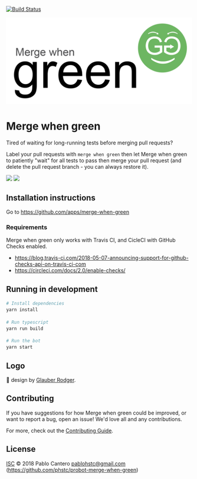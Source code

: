 [![Build Status](https://travis-ci.com/phstc/probot-merge-when-green.svg?branch=master)](https://travis-ci.com/phstc/probot-merge-when-green)

![Merge when green logo](merge-when-green.png)

# Merge when green

Tired of waiting for long-running tests before merging pull requests?

Label your pull requests with `merge when green` then let Merge when green to patiently "wait" for all tests to pass then merge your pull request (and delete the pull request branch - you can always restore it).

![](https://raw.githubusercontent.com/phstc/probot-merge-when-green/master/merge-when-green-1.png)
![](https://raw.githubusercontent.com/phstc/probot-merge-when-green/master/merge-when-green-2.png)

## Installation instructions

Go to https://github.com/apps/merge-when-green

### Requirements

Merge when green only works with Travis CI, and CicleCI with GitHub Checks enabled.

* https://blog.travis-ci.com/2018-05-07-announcing-support-for-github-checks-api-on-travis-ci-com
* https://circleci.com/docs/2.0/enable-checks/


## Running in development

```sh
# Install dependencies
yarn install

# Run typescript
yarn run build

# Run the bot
yarn start
```

## Logo

:clap: design by [Glauber Rodger](https://github.com/rdgr).

## Contributing

If you have suggestions for how Merge when green could be improved, or want to report a bug, open an issue! We'd love all and any contributions.

For more, check out the [Contributing Guide](CONTRIBUTING.md).

## License

[ISC](LICENSE) © 2018 Pablo Cantero <pablohstc@gmail.com> (https://github.com/phstc/probot-merge-when-green)

